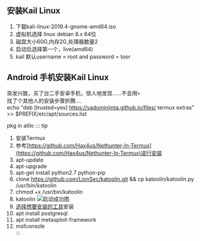 ## 安装Kail Linux
1. 下载kali-linux-2019.4-gnome-amd64.iso    
2. 虚拟机选择 linux debian 8.x 64位 
3. 磁盘大小60G,内存2G,处理器数量2   
4. 启动后选择第一个，live(amd64)    
5. kail 默认username = root and password = toor 
## Android 手机安装Kail Linux
突发兴致，买了台二手安卓手机，惊人地发现......不会用<span class="emoj">💀</span>    
找了个其他人的安装步骤折腾....  
echo "deb [trusted=yes] https://yadominjinta.github.io/files/ termux extras" >> $PREFIX/etc/apt/sources.list

pkg in atilo
::: tip    
1. 安装Termux    
2. 参考[https://github.com/Hax4us/Nethunter-In-Termux](https://github.com/Hax4us/Nethunter-In-Termux)进行安装       
3. apt-update   
4. apt-upgrade  
5. apt-get install python2.7 python-pip     
6. clone https://github.com/LionSec/katoolin.git && cp katoolin/katoolin.py /usr/bin/katoolin
7. chmod +x /usr/bin/katoolin   
8. katoolin 
![启动成功图](https://cloud.githubusercontent.com/assets/8742190/9415562/83397aae-4840-11e5-8f72-28dfffcc70a9.png)
9. [选择想要安装的工具](https://linux.cn/article-10860-1.html)安装  
10. apt install postgresql
11. apt install metasploit-framework     
12. msfconsole  
:::